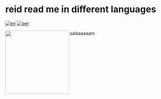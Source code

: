 # reid read me in different languages


[![en](https://img.shields.io/badge/lang-tr-red.svg)](https://github.com/aytakg/reid/blob/main/README.tr.md)  [![per](https://img.shields.io/badge/lang-pr-yellow.svg)](https://github.com/aytakg/reid/blob/main/README.pr.md)




<img src="![7](https://github.com/user-attachments/assets/c3ed1891-7380-4f89-8893-8a31a6e06f2a)
" align="left" width="200px"/>
salaaaaaam
<br clear="left"/>
